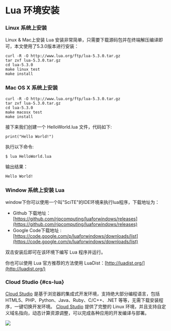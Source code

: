 # Lua 环境安装

### Linux 系统上安装

Linux & Mac上安装 Lua 安装非常简单，只需要下载源码包并在终端解压编译即可，本文使用了5.3.0版本进行安装：  


```text
curl -R -O http://www.lua.org/ftp/lua-5.3.0.tar.gz
tar zxf lua-5.3.0.tar.gz
cd lua-5.3.0
make linux test
make install
```

### Mac OS X 系统上安装

```text
curl -R -O http://www.lua.org/ftp/lua-5.3.0.tar.gz
tar zxf lua-5.3.0.tar.gz
cd lua-5.3.0
make macosx test
make install
```

接下来我们创建一个 HelloWorld.lua 文件，代码如下:

```text
print("Hello World!")
```

执行以下命令:

```text
$ lua HelloWorld.lua
```

输出结果：

```text
Hello World!
```

### Window 系统上安装 Lua

window下你可以使用一个叫"SciTE"的IDE环境来执行lua程序，下载地址为：

* Github 下载地址：[https://github.com/rjpcomputing/luaforwindows/releases](https://github.com/rjpcomputing/luaforwindows/releases)
* Google Code下载地址 : [https://code.google.com/p/luaforwindows/downloads/list](https://code.google.com/p/luaforwindows/downloads/list)

双击安装后即可在该环境下编写 Lua 程序并运行。

你也可以使用 Lua 官方推荐的方法使用 LuaDist：[http://luadist.org/](http://luadist.org/)



### Cloud Studio {#cs-lua}

[Cloud Studio](https://studio.coding.net/) 是基于浏览器的集成式开发环境，支持绝大部分编程语言，包括 HTML5、PHP、Python、Java、Ruby、C/C++、.NET 等等，无需下载安装程序，一键切换开发环境。 [Cloud Studio](https://studio.coding.net/) 提供了完整的 Linux 环境，并且支持自定义域名指向，动态计算资源调整，可以完成各种应用的开发编译与部署。

![](https://dn-coding-net-production-pp.qbox.me/1a0d4ed6-cd32-4e60-bad2-e6140fa556cb.png)

